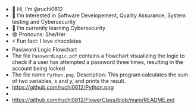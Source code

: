- 👋 Hi, I’m @ruchi0612
- 👀 I’m interested in Software Developement, Quality Assurance, System testing and Cybersecurity
- 🌱 I’m currently learning Cybersecurity
- 😄 Pronouns: She/Her
- ⚡ Fun fact: I love chocolates 
- Password Logic Flowchart 
- The file `PasswordLogic.pdf` contains a flowchart visualizing the logic to check if a user has attempted a password three times, resulting in the account being locked
- The file name `Python.png`. Description: This program calculates the sum of two variables, x and y, and prints the result.
- https://github.com/ruchi0612/Python.png
- 
- https://github.com/ruchi0612/FlowerClass/blob/main/README.md
